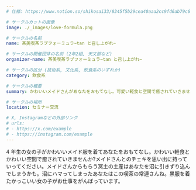 ```yaml
---
# 仕様: https://www.notion.so/shikosai33/8345f5b29cea40aaa2cc9fd6ab79c6a6?pvs=4#5438a1577b604f39a67658a72f2283b8

# サークルカットの画像
image: ./_images/love-formula.png

# サークルの名前
name: 茶美喫茶ラブフォーミュラ~tan と召し上がれ~

# サークルの開催団体の名前 (2年2組, 天文部など)
organizer-name: 茶美喫茶ラブフォーミュラ~tan と召し上がれ~

# サークルの区分 (技術系, 文化系, 飲食系のいずれか)
category: 飲食系

# サークルの概要
summary: かわいいメイドさんがあなたをおもてなし。可愛い軽食と空間で癒されていきませんか?

# サークルの場所
location: セミナー交流

# X, Instagramなどの外部リンク
# urls:
# - https://x.com/example
# - https://instagram.com/example
---
```

4 年生の女の子がかわいいメイド服を着てあなたをおもてなし。かわいい軽食とかわいい空間で癒されていきませんか?メイドさんとのチェキを思い出に持っていってください。メイドさんからもらう冥土の土産はあなたを沼に引きずり込んでしまうかも。沼にハマってしまったあなたはこの喫茶の常連さんね。黒服を着たかっこいい女の子がお仕事をがんばっています。
